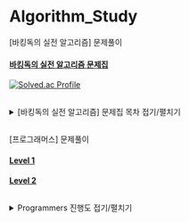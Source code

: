 # Algorithm_Study
[바킹독의 실전 알고리즘] 문제풀이

#### [바킹독의 실전 알고리즘 문제집](https://github.com/encrypted-def/basic-algo-lecture/blob/master/workbook.md)

[![Solved.ac Profile](http://mazassumnida.wtf/api/v2/generate_badge?boj=gamedevc)](https://solved.ac/gamedevc/)
## 
<details>
<summary>[바킹독의 실전 알고리즘] 문제집 목차 접기/펼치기</summary>
  
## 목차
```
0x01강 - 기초 코드 작성 요령 I -- 완료
0x02강 - 기초 코드 작성 요령 II -- 완료
0x03강 - 배열 -- 완료
0x04강 - 연결 리스트 -- 완료
0x05강 - 스택 -- ~오큰수까지 완료
0x06강 - 큐 -- 완료
0x07강 - 덱 -- ~AC까지 완료
0x08강 - 스택의 활용(수식의 괄호 쌍) -- 완료
0x09강 - BFS ~벽 부수고 이동하기 2(텀 프로젝트 제외)까지 완료
0x0A강 - DFS
0x0B강 - 재귀 ~별 찍기 11까지 완료
0x0C강 - 백트래킹 ~암호 만들기까지 완료
0x0D강 - 시뮬레이션
0x0E강 - 정렬 I ~좌표 정렬하기 2까지 완료
0x0F강 - 정렬 II -- 완료
0x10강 - 다이나믹 프로그래밍 ~피보나치 수 2까지 완료
0x11강 - 그리디 ~선 긋기까지 완료 (강의실 배정제외)
0x12강 - 수학 ~캠핑까지 완료
0x13강 - 이분탐색 ~멀티버스 II까지 완료
0x14강 - 투 포인터 ~수들의 합 2까지 완료 (소수의 연속합제외)
0x15강 - 해시 ~싸이버개강총회까지 완료
0x16강 - 이진 검색 트리 ~문제 추천 시스템 Version 1까지 완료
0x17강 - 우선순위 큐 ~파일 합치기 3까지 완료
0x18강 - 그래프 ~숨바꼭질까지 완료 (경로 찾기제외)
0x19강 - 트리 ~트리까지 완료
0x1A강 - 위상정렬 ~작업까지 완료
0x1B강 - 최소 신장 트리 ~학교 탐방하기까지 완료
0x1C강 - 플로이드 알고리즘 ~택배까지 완료 (내일로 여행 제외)
0x1D강 - 다익스트라 알고리즘 ~골목 대장 호석 - 효율성 2까지 완료
0x1E강 - KMP 알고리즘 
0x1F강 - 트라이
부록 1 - 문자열 기초 ~이름 궁합까지 완료
부록 2 - 동적 배열
부록 3 - 비트마스킹
부록 4 - Union Find
부록 5 - 다이나믹 프로그래밍 심화
```
  
</details>

##

[프로그래머스] 문제풀이
  
#### [Level 1](https://school.programmers.co.kr/learn/challenges?order=recent&levels=1&languages=cpp)
#### [Level 2](https://school.programmers.co.kr/learn/challenges?order=recent&levels=2&languages=cpp)

##

<details>
<summary>Programmers 진행도 접기/펼치기</summary>
  
## 진행도
```
Level 1 : 33 / 77
```

</details>
